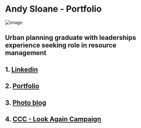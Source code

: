 
# Andy Sloane - Portfolio

![image](https://scontent.fakl1-1.fna.fbcdn.net/v/t1.0-0/p206x206/11054350_10101562118494117_6067627214217252398_n.jpg?oh=08058761bdf77ac8ba6c5c4efa443e30&oe=58E0754C)

## Urban planning graduate with leaderships experience seeking role in resource management

   ## 1. [Linkedin](https://www.linkedin.com/in/andysloane)

   ## 2. [Portfolio](https://readymag.com/u98679279/andysloane/)

   ## 3. [Photo blog](http://andy-in-nz.tumblr.com/)

   ## 4. [CCC - Look Again Campaign](https://www.youtube.com/watch?v=6Mei7Nr9bRs)


